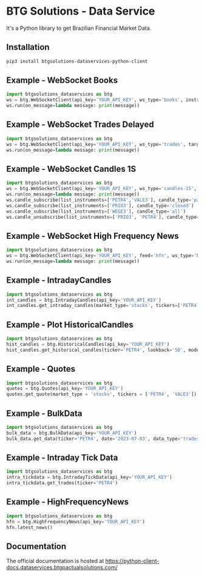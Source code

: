 # BTG Solutions - Data Service

It's a Python library to get Brazilian Financial Market Data.

## Installation

```bash
pip3 install btgsolutions-dataservices-python-client
```

## Example - WebSocket Books
```python
import btgsolutions_dataservices as btg
ws = btg.WebSocketClient(api_key='YOUR_API_KEY', ws_type='books', instruments=['PETR4', 'VALE3'])
ws.run(on_message=lambda message: print(message))
```
## Example - WebSocket Trades Delayed
```python
import btgsolutions_dataservices as btg
ws = btg.WebSocketClient(api_key='YOUR_API_KEY', ws_type='trades', target='delayed', instruments=['PETR4', 'VALE3'])
ws.run(on_message=lambda message: print(message))
```
## Example - WebSocket Candles 1S
```python
import btgsolutions_dataservices as btg
ws = btg.WebSocketClient(api_key='YOUR_API_KEY', ws_type='candles-1S', target='delayed')
ws.run(on_message=lambda message: print(message))
ws.candle_subscribe(list_instruments=['PETR4','VALE3'], candle_type='partial')
ws.candle_subscribe(list_instruments=['PRIO3'], candle_type='closed')
ws.candle_subscribe(list_instruments=['WEGE3'], candle_type='all')
ws.candle_unsubscribe(list_instruments=['PRIO3', 'PETR4'], candle_type='all')
```

## Example - WebSocket High Frequency News
```python
import btgsolutions_dataservices as btg
ws = btg.WebSocketClient(api_key='YOUR_API_KEY', feed='hfn', ws_type='brazil')
ws.run(on_message=lambda message: print(message))
```

## Example - IntradayCandles
```python
import btgsolutions_dataservices as btg
int_candles = btg.IntradayCandles(api_key='YOUR_API_KEY')
int_candles.get_intraday_candles(market_type='stocks', tickers=['PETR4', 'VALE3'], candle_period='1m', mode='relative', raw_data=True)
```
## Example - Plot HistoricalCandles
```python
import btgsolutions_dataservices as btg
hist_candles = btg.HistoricalCandles(api_key='YOUR_API_KEY')
hist_candles.get_historical_candles(ticker='PETR4', lookback='5D', mode='absolute').plot(x='date', y='close_price', kind='scatter')
```

## Example - Quotes
```python
import btgsolutions_dataservices as btg
quotes = btg.Quotes(api_key='YOUR_API_KEY')
quotes.get_quote(market_type = 'stocks', tickers = ['PETR4', 'VALE3'])
```

## Example - BulkData
```python
import btgsolutions_dataservices as btg
bulk_data = btg.BulkData(api_key='YOUR_API_KEY')
bulk_data.get_data(ticker='PETR4', date='2023-07-03', data_type='trades')
```

## Example - Intraday Tick Data
```python
import btgsolutions_dataservices as btg
intra_tickdata = btg.IntradayTickData(api_key='YOUR_API_KEY')
intra_tickdata.get_trades(ticker='PETR4')
```

## Example - HighFrequencyNews
```python
import btgsolutions_dataservices as btg
hfn = btg.HighFrequencyNews(api_key='YOUR_API_KEY')
hfn.latest_news()
```

## Documentation
The official documentation is hosted at https://python-client-docs.dataservices.btgpactualsolutions.com/
